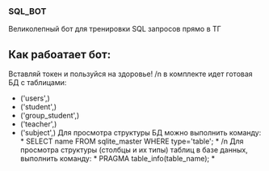 ### SQL_BOT
Великолепный бот для тренировки SQL запросов прямо в ТГ

## Как рабоатает бот:
Вставляй токен и пользуйся на здоровье! /n
в комплекте идет готовая БД с таблицами:
- ('users',)
- ('student',)
- ('group_student',)
- ('teacher',)
- ('subject',)
Для просмотра структуры БД можно выполнить команду: * SELECT name FROM sqlite_master WHERE type='table'; * /n
Для просмотра структуры (столбцы и их типы) таблиц в базе данных, выполнить команду: * PRAGMA table_info(table_name); *

